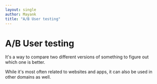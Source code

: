 ```yaml
---
layout: single
author: Mayank
title: "A/B User testing"
---
```


# A/B User testing
It's a way to compare two different versions of something to figure out which one is better. 

While it's most often related to websites and apps, it can also be used in other domains as well. 

